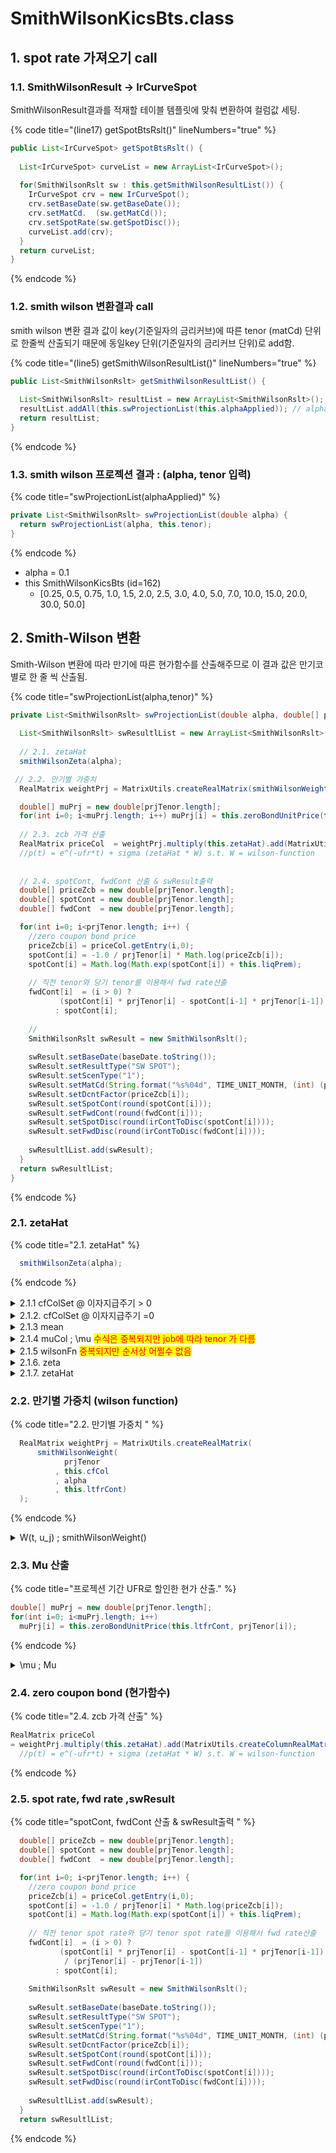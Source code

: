 # SmithWilsonKicsBts.class

## 1. spot rate 가져오기 call&#x20;

### 1.1. SmithWilsonResult -> IrCurveSpot&#x20;

SmithWilsonResult결과를 적재할 테이블 템플릿에 맞춰 변환하여 컬럼값 세팅. &#x20;

{% code title="(line17) getSpotBtsRslt()" lineNumbers="true" %}
```java
public List<IrCurveSpot> getSpotBtsRslt() {		
  
  List<IrCurveSpot> curveList = new ArrayList<IrCurveSpot>();
  
  for(SmithWilsonRslt sw : this.getSmithWilsonResultList()) {
    IrCurveSpot crv = new IrCurveSpot();
    crv.setBaseDate(sw.getBaseDate());
    crv.setMatCd.  (sw.getMatCd());
    crv.setSpotRate(sw.getSpotDisc());
    curveList.add(crv);
  }		
  return curveList;
}	
```
{% endcode %}

### 1.2. smith wilson 변환결과 call

smith wilson 변환 결과 값이 key(기준일자의 금리커브)에 따른 tenor (matCd) 단위로 한줄씩 산출되기 때문에 동일key 단위(기준일자의 금리커브 단위)로 add함. &#x20;

{% code title="(line5) getSmithWilsonResultList()" lineNumbers="true" %}
```java
public List<SmithWilsonRslt> getSmithWilsonResultList() {
  
  List<SmithWilsonRslt> resultList = new ArrayList<SmithWilsonRslt>();
  resultList.addAll(this.swProjectionList(this.alphaApplied)); // alpha= 0.1
  return resultList;
}
```
{% endcode %}

### 1.3. smith wilson 프로젝션 결과 : (alpha, tenor 입력)&#x20;

{% code title="swProjectionList(alphaApplied)" %}
```java
private List<SmithWilsonRslt> swProjectionList(double alpha) {
  return swProjectionList(alpha, this.tenor);
} 
```
{% endcode %}

* alpha = 0.1
* this SmithWilsonKicsBts (id=162)
  * \[0.25, 0.5, 0.75, 1.0, 1.5, 2.0, 2.5, 3.0, 4.0, 5.0, 7.0, 10.0, 15.0, 20.0, 30.0, 50.0]

## 2. Smith-Wilson 변환

Smith-Wilson 변환에 따라 만기에 따른 현가함수를 산출해주므로 이 결과 값은 만기코별로 한 줄 씩 산출됨.  &#x20;

{% code title="swProjectionList(alpha,tenor)" %}
```java
private List<SmithWilsonRslt> swProjectionList(double alpha, double[] prjTenor) {
  
  List<SmithWilsonRslt> swResultlList = new ArrayList<SmithWilsonRslt>();
  
  // 2.1. zetaHat	
  smithWilsonZeta(alpha);

 // 2.2. 만기별 가중치  
  RealMatrix weightPrj = MatrixUtils.createRealMatrix(smithWilsonWeight(prjTenor, this.cfCol, alpha, this.ltfrCont));

  double[] muPrj = new double[prjTenor.length];
  for(int i=0; i<muPrj.length; i++) muPrj[i] = this.zeroBondUnitPrice(this.ltfrCont, prjTenor[i]);
  
  // 2.3. zcb 가격 산출 
  RealMatrix priceCol  = weightPrj.multiply(this.zetaHat).add(MatrixUtils.createColumnRealMatrix(muPrj));
  //p(t) = e^(-ufr*t) + sigma (zetaHat * W) s.t. W = wilson-function 
  
  
  // 2.4. spotCont, fwdCont 산출 & swResult출력 
  double[] priceZcb = new double[prjTenor.length];
  double[] spotCont = new double[prjTenor.length];
  double[] fwdCont  = new double[prjTenor.length];

  for(int i=0; i<prjTenor.length; i++) {
    //zero coupon bond price
    priceZcb[i] = priceCol.getEntry(i,0);	
    spotCont[i] = -1.0 / prjTenor[i] * Math.log(priceZcb[i]); 
    spotCont[i] = Math.log(Math.exp(spotCont[i]) + this.liqPrem);
    
    // 직전 tenor와 당기 tenor를 이용해서 fwd rate산출 
    fwdCont[i]  = (i > 0) ? 
           (spotCont[i] * prjTenor[i] - spotCont[i-1] * prjTenor[i-1]) / (prjTenor[i] - prjTenor[i-1]) 
          : spotCont[i];
    
    //
    SmithWilsonRslt swResult = new SmithWilsonRslt();
    
    swResult.setBaseDate(baseDate.toString());
    swResult.setResultType("SW SPOT");
    swResult.setScenType("1");			
    swResult.setMatCd(String.format("%s%04d", TIME_UNIT_MONTH, (int) (prjTenor[i] * MONTH_IN_YEAR)));
    swResult.setDcntFactor(priceZcb[i]);
    swResult.setSpotCont(round(spotCont[i]));
    swResult.setFwdCont(round(fwdCont[i]));
    swResult.setSpotDisc(round(irContToDisc(spotCont[i])));			
    swResult.setFwdDisc(round(irContToDisc(fwdCont[i])));
    
    swResultlList.add(swResult);
  }
  return swResultlList;
}
```
{% endcode %}

### 2.1. zetaHat&#x9;

{% code title="2.1. zetaHat" %}
```java
  smithWilsonZeta(alpha);
```
{% endcode %}

<details>

<summary>2.1.1 cfColSet  @ 이자지급주기 > 0</summary>

\=> 현금흐름이 중간 중간에 발생함.  cf 발생시점 및 발생 현금흐름 기반 cf matrix 생성&#x20;

{% code title="if(this.freq > 0)" %}
```java
// cfColSet
  Set<Double> cfColSet = new TreeSet<Double>();	
  
  // 0~15 : 16개 base tenor 단위로 
  for(int i=0; i<this.tenor.length; i++) { 
    int jMax = (int) Math.ceil(this.tenor[i] * this.freq);
    
    for(int j=0; j<jMax; j++) {
      cfColSet.add(this.tenor[i] - 1.0 * j / this.freq);
    }
  }
  this.cfCol = cfColSet.stream().mapToDouble(Double::doubleValue).toArray(); 
// 102개 이자지급주기단위(freq:2)로 cf tenor 생성 
// [0.25, 0.5, 0.75, 1.0, 1.5, 2.0, 2.5, 3.0, 3.5, 4.0, 4.5, 5.0, 5.5, 6.0, 6.5, 7.0, 7.5, 8.0, 8.5, 9.0, 9.5, 10.0, 10.5, 11.0, 11.5, 12.0, 12.5, 13.0, 13.5, 14.0, 14.5, 15.0, 15.5, 16.0, 16.5, 17.0, 17.5, 18.0, 18.5, 19.0, 19.5, 20.0, 20.5, 21.0, 21.5, 22.0, 22.5, 23.0, 23.5, 24.0, 24.5, 25.0, 25.5, 26.0, 26.5, 27.0, 27.5, 28.0, 28.5, 29.0, 29.5, 30.0, 30.5, 31.0, 31.5, 32.0, 32.5, 33.0, 33.5, 34.0, 34.5, 35.0, 35.5, 36.0, 36.5, 37.0, 37.5, 38.0, 38.5, 39.0, 39.5, 40.0, 40.5, 41.0, 41.5, 42.0, 42.5, 43.0, 43.5, 44.0, 44.5, 45.0, 45.5, 46.0, 46.5, 47.0, 47.5, 48.0, 48.5, 49.0, 49.5, 50.0]
// 발생가능한 현금흐름을 관찰해야 하므로 기본 tenor를 기초로 하되 이자가 발생하는 tenor를 추가함.  


// C matrix = base tenor (16) X cf tenor (102) 
// 이자지급주기마다 1원 주는 경우 = 1+(ytm/freq)
  this.cfMatrix = new double[this.tenor.length][this.cfCol.length]; 
  
  for(int i=0; i<cfMatrix.length; i++) {
    for(int j=0; j<cfMatrix[i].length; j++) {
      if(Math.abs(this.cfCol[j] - this.tenor[i]) < ZERO_DOUBLE) {					
        this.cfMatrix[i][j] = 1 + this.iRateBase[i] / this.freq;
      }
      else if(this.cfCol[j] < this.tenor[i]) {
        int tmp = (int) ((this.tenor[i] - this.cfCol[j]) * MONTH_IN_YEAR) % (MONTH_IN_YEAR / this.freq);
        if(tmp == 0) this.cfMatrix[i][j] = this.iRateBase[i] / this.freq;
        else  this.cfMatrix[i][j] = 0.0;
      }
      else this.cfMatrix[i][j] = 0.0;				
    }
  }
```
{% endcode %}

* ytm
  * \[0.03302, 0.03583, 0.03681, 0.03686, 0.03757, 0.03795, 0.03651, 0.03642, 0.0374, 0.0367, 0.03703, 0.0366, 0.0368, 0.03685, 0.03665, 0.0367]
* cf tenor&#x20;
  * \[0.25, 0.5, 0.75, 1.0, 1.5, 2.0, 2.5, 3.0, 3.5, 4.0, 4.5, 5.0,
* cf matrix&#x20;
  * 0.25 \[1.01651, 0.0, 0.0, 0.0, 0.0, ...  => 1.01651 = 1+0.03302/2
  * 0.5   \[0.0, 1.017915, 0.0, 0.0, 0.0, ... => 1.017915 = 1+0.03583/2
  * 0.75 \[0.018405, 0.0, 1.018405, 0.0, ... => 1.018405 = 1+0.03681/2

</details>

<details>

<summary>2.1.2. cfColSet @ 이자지급주기 =0 </summary>

만기에 단일 현금흐름이 발생하는 경우 cfMatrix

{% code title="else (freq == 0)" %}
```java
  this.cfCol = this.tenor;
  this.cfMatrix = new double[this.tenor.length][this.cfCol.length];
  
  for(int i=0; i<cfMatrix.length; i++) {
    for(int j=0; j<cfMatrix[i].length; j++) {
      if(i == j) {
        this.cfMatrix[i][j] = 1.0; // 만기와 같은 시점에만 1원을 발생시킴 
      }
      else {
        this.cfMatrix[i][j] = 0.0;
      }									
    }
```
{% endcode %}

</details>

<details>

<summary>2.1.3 mean</summary>

{% code title="mean" %}
```java
// Constructing m, mu, m - C * mu
double[] mean = new double[this.tenor.length];
for(int i=0; i<mean.length; i++) 
    mean[i] = this.ytmPrice(this.tenor[i], this.iRateBase[i], this.freq);
 
```
{% endcode %}

i번째 asset의 가격 $$m_i$$ 을 위에서 정의한 현가함수로 평가하면  $$p(t)=m_i =  \displaystyle\sum_{j=1}^Mc_{i,j} \cdot v(0,t_j)$$&#x20;

* mean = \[1.0081874129064574, 1.0, 1.0092819049670276, 1.0, 0.9999999999999998, 1.0000000000000002, 1.0000000000000004, 0.9999999999999998, 1.0000000000000007, 0.999999999999999, 0.9999999999999991, 1.0000000000000002, 1.0000000000000002, 1.0000000000000024, 1.0000000000000024, 0.9999999999999958]

{% code title=" mean[i]" %}
```java
private double ytmPrice(double tenor, double ytm, int freq) {
  
  if(freq < 1) return 1 / Math.pow(1 + ytm, tenor);
  
  double T  = tenor;
  double P  = 0.0;
  double Cf = 0.0;
  double Df = 0.0;		
  
  while(T > 0) {
    if(Math.abs(T - tenor) < ZERO_DOUBLE) Cf = 1 + ytm / freq;
    else Cf = ytm / freq;
    
    if(Math.abs(T * freq - (int) (T * freq)) < ZERO_DOUBLE) 
         Df = Math.pow(1 + ytm / freq, -T * freq);
    else Df = 1 / (1 + ytm * T);
    
    P += Cf * Df;
    T -= 1.0 / freq;
  }		
  return P;
}
```
{% endcode %}

</details>

<details>

<summary>2.1.4 muCol ; <span class="math">\mu </span> <mark style="color:red;">수식은 중복되지만 job에 따라 tenor 가 다름</mark> </summary>

{% code title="muCol" %}
```java
double[] muCol = new double[this.cfCol.length]; //CF Tenor 단위로 생성 
for(int i=0; i<muCol.length; i++) 
    muCol[i] = this.zeroBondUnitPrice(this.ltfrCont, this.cfCol[i]);
```
{% endcode %}

전체 프로젝션 기간까지  UFR로 할인한 현가 산출.

$$\mu = \begin{bmatrix}e^{-UFR\cdot t_1} \\e^{-UFR\cdot t_2} \\ \vdots\\e^{-UFR\cdot t_j}\\\vdots\\ e^{-UFR\cdot t_N} \end{bmatrix}$$

* \[0.9910298263929155, 0.9821401168003722, 0.9733301494461906, 0.9645992090286486, 0.9473715798209436, 0.9304516340586946, 0.9138338765515034, 0.8975129102524304, 0.881483434505164, ... 0.19052741157996403, 0.18712461426281846, 0.18378259050830908, 0.18050025490770566, 0.17727654143755098, 0.17411040311344236, 0.17100081164999617, 0.16794675712688567, 0.16494724766084323]

</details>

<details>

<summary>2.1.5 wilsonFn  <mark style="color:red;">중복되지만 순서상 어쩔수 없음</mark>  </summary>

{% code title="weight; wilsonFn" %}
```java
RealMatrix weight  = MatrixUtils.createRealMatrix(
    (this.cfCol, this.cfCol, alpha, this.ltfrCont));
```
{% endcode %}

$$= e^{-UFR \cdot(t+u_j)} \cdot \{\alpha\cdot min(t,u_j)-0.5\cdot e^{-\alpha \cdot max(t,u_j)} \cdot (e^{\alpha \cdot min(t,u_j)} - e^{-\alpha \cdot min(t,u_j)}) \}$$

{% code title="smithWilsonWeight()" %}
```java
// wilson function 
private double[][] smithWilsonWeight(
    double[] prjYearFrac
  , double[] tenorYearFrac
  , double alpha
  , double ltfrCont) 

{  
  double[][] weight = new double[prjYearFrac.length][tenorYearFrac.length];
  double min, max;
  
  for(int i=0; i<prjYearFrac.length; i++) {
    for(int j=0; j<tenorYearFrac.length; j++) {
      
      min = Math.min(prjYearFrac[i], tenorYearFrac[j]);
      max = Math.max(prjYearFrac[i], tenorYearFrac[j]);
      weight[i][j] = Math.exp(-ltfrCont * (prjYearFrac[i] + tenorYearFrac[j])) * (alpha * min - Math.exp(-alpha*max) * Math.sinh(alpha*min));				
    }
  }
  return weight;
}
```
{% endcode %}

</details>

<details>

<summary>2.1.6. zeta </summary>

{% code title="cfMatx" %}
```java
RealMatrix cfMatx  = MatrixUtils.createRealMatrix(this.cfMatrix);
```
{% endcode %}

{% code title="(CWCt)^(-1)" %}
```java
RealMatrix cwctInv = 
    MatrixUtils.inverse(
                cfMatx
                .multiply(weight)
                .multiply(cfMatx.transpose())
                );
```
{% endcode %}

{% code title="C * Mu" %}
```java
RealMatrix cDotMu  = 
    cfMatx.multiply(MatrixUtils.createColumnRealMatrix(muCol)); 
```
{% endcode %}

{% code title="m - C * mu" %}
```java
RealMatrix mSubCU  = 
    MatrixUtils.createColumnRealMatrix(mean).subtract(cDotMu); 
```
{% endcode %}

{% code title="zeta" %}
```java
// zeta = (CWCt)^(-1) * ( m - C * Mu) 
RealMatrix zetaCol = cwctInv.multiply(mSubCU); 
```
{% endcode %}



</details>

<details>

<summary>2.1.7. zetaHat</summary>

{% code title="zetaHat" %}
```java
//C^T * zeta
this.zetaHat  = cfMatx.transpose().multiply(zetaCol);  
```
{% endcode %}



</details>

### 2.2. 만기별 가중치 (wilson function)&#x20;

{% code title="2.2. 만기별 가중치 " %}
```java
  RealMatrix weightPrj = MatrixUtils.createRealMatrix(
      smithWilsonWeight(
            prjTenor
          , this.cfCol
          , alpha
          , this.ltfrCont)
  );

```
{% endcode %}

<details>

<summary><span class="math">W(t, u_j)</span> ; smithWilsonWeight()</summary>

$$= e^{-UFR \cdot(t+u_j)} \cdot \{\alpha\cdot min(t,u_j)-0.5\cdot e^{-\alpha \cdot max(t,u_j)} \cdot (e^{\alpha \cdot min(t,u_j)} - e^{-\alpha \cdot min(t,u_j)}) \}$$

```java
// wilson function 
private double[][] smithWilsonWeight(
    double[] prjYearFrac
  , double[] tenorYearFrac
  , double alpha
  , double ltfrCont) 

{  
  double[][] weight = new double[prjYearFrac.length][tenorYearFrac.length];
  double min, max;
  
  for(int i=0; i<prjYearFrac.length; i++) {
    for(int j=0; j<tenorYearFrac.length; j++) {
      
      min = Math.min(prjYearFrac[i], tenorYearFrac[j]);
      max = Math.max(prjYearFrac[i], tenorYearFrac[j]);
      weight[i][j] = Math.exp(-ltfrCont * (prjYearFrac[i] + tenorYearFrac[j])) * (alpha * min - Math.exp(-alpha*max) * Math.sinh(alpha*min));				
    }
  }
  return weight;
}
```

</details>

### 2.3. Mu 산출&#x20;

{% code title="프로젝션 기간 UFR로 할인한 현가 산출." %}
```java
double[] muPrj = new double[prjTenor.length];
for(int i=0; i<muPrj.length; i++) 
  muPrj[i] = this.zeroBondUnitPrice(this.ltfrCont, prjTenor[i]);
```
{% endcode %}

<details>

<summary><span class="math">\mu </span> ; Mu </summary>

전체 프로젝션 기간(base tenor)  UFR로 할인한 현가 산출.

$$\mu = \begin{bmatrix}e^{-UFR\cdot t_1} \\e^{-UFR\cdot t_2} \\ \vdots\\e^{-UFR\cdot t_j}\\\vdots\\ e^{-UFR\cdot t_N} \end{bmatrix}$$

</details>

### 2.4. zero coupon bond (현가함수)

{% code title="2.4. zcb 가격 산출" %}
```java
RealMatrix priceCol  
= weightPrj.multiply(this.zetaHat).add(MatrixUtils.createColumnRealMatrix(muPrj));
  //p(t) = e^(-ufr*t) + sigma (zetaHat * W) s.t. W = wilson-function 
```
{% endcode %}



### 2.5. spot rate, fwd rate ,swResult&#x20;

{% code title="spotCont, fwdCont 산출 & swResult출력 " %}
```java
  double[] priceZcb = new double[prjTenor.length];
  double[] spotCont = new double[prjTenor.length];
  double[] fwdCont  = new double[prjTenor.length];

  for(int i=0; i<prjTenor.length; i++) {
    //zero coupon bond price
    priceZcb[i] = priceCol.getEntry(i,0);	
    spotCont[i] = -1.0 / prjTenor[i] * Math.log(priceZcb[i]); 
    spotCont[i] = Math.log(Math.exp(spotCont[i]) + this.liqPrem);
    
    // 직전 tenor spot rate와 당기 tenor spot rate를 이용해서 fwd rate산출 
    fwdCont[i]  = (i > 0) ? 
           (spotCont[i] * prjTenor[i] - spotCont[i-1] * prjTenor[i-1])
            / (prjTenor[i] - prjTenor[i-1]) 
          : spotCont[i];
    
    SmithWilsonRslt swResult = new SmithWilsonRslt();
    
    swResult.setBaseDate(baseDate.toString());
    swResult.setResultType("SW SPOT");
    swResult.setScenType("1");			
    swResult.setMatCd(String.format("%s%04d", TIME_UNIT_MONTH, (int) (prjTenor[i] * MONTH_IN_YEAR)));
    swResult.setDcntFactor(priceZcb[i]);
    swResult.setSpotCont(round(spotCont[i]));
    swResult.setFwdCont(round(fwdCont[i]));
    swResult.setSpotDisc(round(irContToDisc(spotCont[i])));			
    swResult.setFwdDisc(round(irContToDisc(fwdCont[i])));
    
    swResultlList.add(swResult);
  }
  return swResultlList;
```
{% endcode %}

